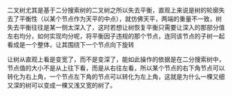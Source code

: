 二叉树尤其是基于二分搜索树的二叉树之所以失去平衡，直观上来说是树的轮廓失去了平衡性（以某个节点作为天平的中点），就仿佛天平，两端的重量不一致，树失去平衡往往是某一侧太深入了，这时若想让树恢复平衡只需要让深入的那部分值左右均分，如何实现均分呢，将平衡因子违规的那个节点，连同该节点的子树一起看成是一个整体，让其围绕下一个节点向下旋转

让树从直观上看是变宽了，而不是变深了，能如此操作的依据是在二分搜索树中，节点值的大小不是从上往下看，而是从右往左看，所以某个节点的右下角节点可以转化为右上角，一个节点左下角的节点可以转化为左上角，这就是为什么一棵又细又深的树可以变成一棵又浅又宽的树了。

